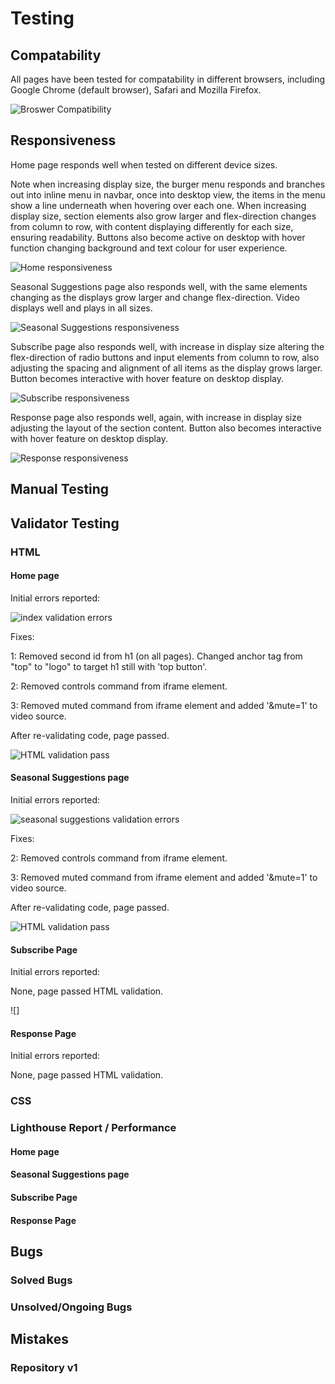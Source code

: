# Testing

## Compatability

All pages have been tested for compatability in different browsers, including Google Chrome (default browser), Safari and Mozilla Firefox.

![Broswer Compatibility](https://github.com/LcodeM/fresh_patch_v2/blob/main/documentation/Browser%20Compatability.png)

## Responsiveness

Home page responds well when tested on different device sizes. 

Note when increasing display size, the burger menu responds and branches out into inline menu in navbar, once into desktop view, the items in the menu show a line underneath when hovering over each one. When increasing display size, section elements also grow larger and flex-direction changes from column to row, with content displaying differently for each size, ensuring readability. Buttons also become active on desktop with hover function changing background and text colour for user experience.

![Home responsiveness](https://github.com/LcodeM/fresh_patch_v2/blob/main/documentation/Home%20responsive.gif)

Seasonal Suggestions page also responds well, with the same elements changing as the displays grow larger and change flex-direction. Video displays well and plays in all sizes.

![Seasonal Suggestions responsiveness](https://github.com/LcodeM/fresh_patch_v2/blob/main/documentation/Seasonal%20Suggestions%20responsive.gif)

Subscribe page also responds well, with increase in display size altering the flex-direction of radio buttons and input elements from column to row, also adjusting the spacing and alignment of all items as the display grows larger. Button becomes interactive with hover feature on desktop display.

![Subscribe responsiveness](https://github.com/LcodeM/fresh_patch_v2/blob/main/documentation/Subscribe%20responsive.gif)

Response page also responds well, again, with increase in display size adjusting the layout of the section content. Button also becomes interactive with hover feature on desktop display.

![Response responsiveness](https://github.com/LcodeM/fresh_patch_v2/blob/main/documentation/Response%20responsive.gif)

## Manual Testing



## Validator Testing

### HTML 

#### Home page

Initial errors reported:

![index validation errors](https://github.com/LcodeM/fresh_patch_v2/blob/main/documentation/html%20index%20validation%20errors.png)

Fixes:

1: Removed second id from h1 (on all pages). Changed anchor tag from "top" to "logo" to target h1 still with 'top button'.

2: Removed controls command from iframe element.

3: Removed muted command from iframe element and added '&mute=1' to video source.

After re-validating code, page passed.

![HTML validation pass]()

#### Seasonal Suggestions page

Initial errors reported:

![seasonal suggestions validation errors](https://github.com/LcodeM/fresh_patch_v2/blob/main/documentation/html%20seasonal-suggestions%20validation%20errors.png)

Fixes:

2: Removed controls command from iframe element.

3: Removed muted command from iframe element and added '&mute=1' to video source.

After re-validating code, page passed.

![HTML validation pass]()

#### Subscribe Page

Initial errors reported:

None, page passed HTML validation.

![]

#### Response Page

Initial errors reported:

None, page passed HTML validation.

### CSS

### Lighthouse Report / Performance

#### Home page

#### Seasonal Suggestions page

#### Subscribe Page

#### Response Page

## Bugs

### Solved Bugs

### Unsolved/Ongoing Bugs

## Mistakes

### Repository v1


